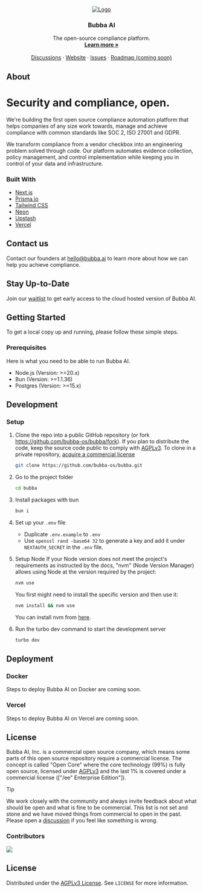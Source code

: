 <!-- PROJECT LOGO -->
<p align="center">
  <a href="https://github.com/bubba-os/bubba">
   <img src="https://avatars.githubusercontent.com/u/184552964?s=200&v=4" alt="Logo">
  </a>

  <h3 align="center">Bubba AI</h3>

  <p align="center">
    The open-source compliance platform.
    <br />
    <a href="https://bubba.ai"><strong>Learn more »</strong></a>
    <br />
    <br />
    <a href="https://github.com/bubba-os/bubba/discussions">Discussions</a>
    ·
    <a href="https://bubba.ai">Website</a>
    ·
    <a href="https://github.com/bubba-os/bubba/issues">Issues</a>
    ·
    <a href="#">Roadmap (coming soon)</a>
  </p>
</p>

## About

# Security and compliance, open.

We're building the first open source compliance automation platform that helps companies of any size work towards, manage and achieve compliance with common standards like SOC 2, ISO 27001 and GDPR.

We transform compliance from a vendor checkbox into an engineering problem solved through code. Our platform automates evidence collection, policy management, and control implementation while keeping you in control of your data and infrastructure.

### Built With

- [Next.js](https://nextjs.org/?ref=bubba.ai)
- [Prisma.io](https://prisma.io/?ref=bubba.ai)
- [Tailwind CSS](https://tailwindcss.com/?ref=bubba.ai)
- [Neon](https://neon.tech/?ref=bubba.ai)
- [Upstash](https://upstash.com/?ref=bubba.ai)
- [Vercel](https://vercel.com/?ref=bubba.ai)

## Contact us

Contact our founders at hello@bubba.ai to learn more about how we can help you achieve compliance.

## Stay Up-to-Date

Join our [waitlist](https://bubba.ai) to get early access to the cloud hosted version of Bubba AI.

## Getting Started

To get a local copy up and running, please follow these simple steps.

### Prerequisites

Here is what you need to be able to run Bubba AI.

- Node.js (Version: >=20.x)
- Bun (Version: >=1.1.36)
- Postgres (Version: >=15.x)

## Development

### Setup

1. Clone the repo into a public GitHub repository (or fork https://github.com/bubba-os/bubba/fork). If you plan to distribute the code, keep the source code public to comply with [AGPLv3](https://github.com/bubba-os/bubba/blob/main/LICENSE). To clone in a private repository, [acquire a commercial license](https://bubba.ai)

   ```sh
   git clone https://github.com/bubba-os/bubba.git
   ```

2. Go to the project folder

   ```sh
   cd bubba
   ```

3. Install packages with bun

   ```sh
   bun i
   ```

4. Set up your `.env` file

   - Duplicate `.env.example` to `.env`
   - Use `openssl rand -base64 32` to generate a key and add it under `NEXTAUTH_SECRET` in the `.env` file.

5. Setup Node
   If your Node version does not meet the project's requirements as instructed by the docs, "nvm" (Node Version Manager) allows using Node at the version required by the project:

   ```sh
   nvm use
   ```

   You first might need to install the specific version and then use it:

   ```sh
   nvm install && nvm use
   ```

   You can install nvm from [here](https://github.com/nvm-sh/nvm).

6. Run the turbo dev command to start the development server

   ```sh
   turbo dev
   ```

## Deployment

### Docker

Steps to deploy Bubba AI on Docker are coming soon.

### Vercel

Steps to deploy Bubba AI on Vercel are coming soon.


## License

Bubba AI, Inc. is a commercial open source company, which means some parts of this open source repository require a commercial license. The concept is called "Open Core" where the core technology (99%) is fully open source, licensed under [AGPLv3](https://opensource.org/license/agpl-v3) and the last 1% is covered under a commercial license (["/ee" Enterprise Edition"]).

> [!TIP]
> We work closely with the community and always invite feedback about what should be open and what is fine to be commercial. This list is not set and stone and we have moved things from commercial to open in the past. Please open a [discussion](https://github.com/bubba-os/bubba/discussions) if you feel like something is wrong.


### Contributors

<a href="https://github.com/bubba-os/bubba/graphs/contributors">
  <img src="https://contrib.rocks/image?repo=bubba-os/bubba" />
</a>

<!-- LICENSE -->

## License

Distributed under the [AGPLv3 License](https://github.com/bubba-os/bubba/blob/main/LICENSE). See `LICENSE` for more information.